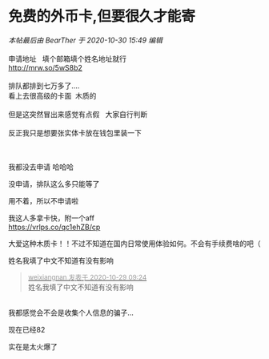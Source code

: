 # 免费的外币卡,但要很久才能寄


<i class="pstatus"> 本帖最后由 BearTher 于 2020-10-30 15:49 编辑 </i><br />
<br />
申请地址&nbsp; &nbsp;填个邮箱填个姓名地址就行 <br />
http://mrw.so/5wS8b2<br />
<br />
排队都排到七万多了.... <br />
看上去很高级的卡面&nbsp;&nbsp;木质的&nbsp;&nbsp;<br />
<br />
但是这突然冒出来感觉有点假&nbsp; &nbsp;大家自行判断&nbsp; &nbsp;<br />
<br />
反正我只是想要张实体卡放在钱包里装一下<br />
<br />
<br />
<img id="aimg_ke2Kv" onclick="zoom(this, this.src, 0, 0, 0)" class="zoom" src="https://i.loli.net/2020/10/29/DteU3Tla6WF1ysz.png" onmouseover="img_onmouseoverfunc(this)" onload="thumbImg(this)" border="0" alt="" /><br />


我都没去申请 哈哈哈

<img src="static/image/smiley/default/lol.gif" smilieid="12" border="0" alt="" />没申请，排队这么多只能等了

用不着，所以不申请啦

我这人多<img src="static/image/smiley/default/lol.gif" smilieid="12" border="0" alt="" />拿卡快，附一个aff<br />
<a href="https://vrlps.co/qc1ehZB/cp" target="_blank">https://vrlps.co/qc1ehZB/cp</a>

大爱这种木质卡！！不过不知道在国内日常使用体验如何。不会有手续费啥的吧（

姓名我填了中文不知道有没有影响

<div class="quote"><blockquote><font size="2"><a href="https://www.hostloc.com/forum.php?mod=redirect&amp;goto=findpost&amp;pid=9367623&amp;ptid=759666" target="_blank"><font color="#999999">weixiangnan 发表于 2020-10-29 09:24</font></a></font><br />
姓名我填了中文不知道有没有影响</blockquote></div><br />
我都感觉会不会是收集个人信息的骗子... 

现在已经82

实在是太火爆了
